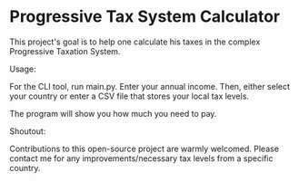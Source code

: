 # Progressive Tax System Calculator

This project's goal is to help one calculate his taxes in the complex Progressive Taxation System.

Usage:

For the CLI tool, run main.py. 
Enter your annual income. Then, either select your country or enter a CSV file that stores your local tax levels.

The program will show you how much you need to pay.



Shoutout:

Contributions to this open-source project are warmly welcomed. Please contact me for any improvements/necessary tax levels from a specific country.
